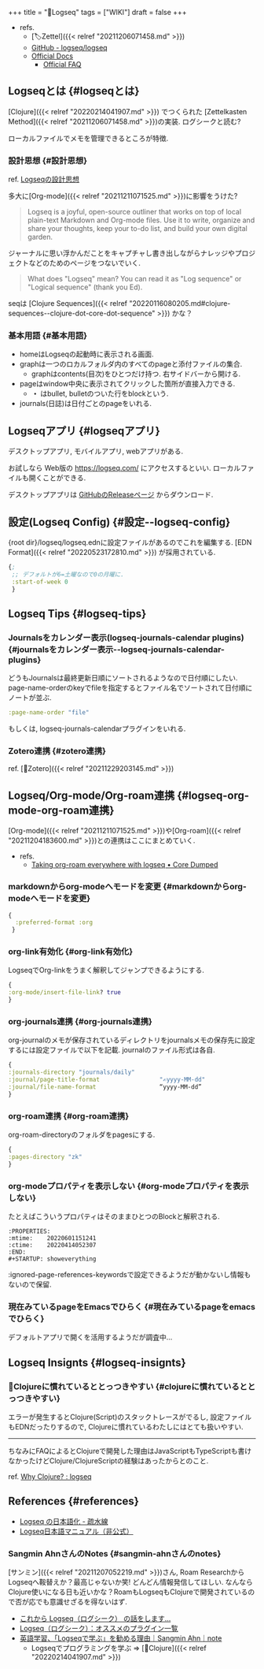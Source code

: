 +++
title = "📝Logseq"
tags = ["WIKI"]
draft = false
+++

-   refs.
    -   [🏷Zettel]({{< relref "20211206071458.md" >}})
    -   [GitHub - logseq/logseq](https://github.com/logseq/logseq)
    -   [Official Docs](https://docs.logseq.com/#/page/Contents)
        -   [Official FAQ](https://docs.logseq.com/#/page/faq)


## Logseqとは {#logseqとは}

[Clojure]({{< relref "20220214041907.md" >}}) でつくられた [Zettelkasten Method]({{< relref "20211206071458.md" >}})の実装. ログシークと読む?

ローカルファイルでメモを管理できるところが特徴.


### 設計思想 {#設計思想}

ref. [Logseqの設計思想](https://docs.logseq.com/#/page/start%20here)

多大に[Org-mode]({{< relref "20211211071525.md" >}})に影響をうけた?

> Logseq is a joyful, open-source outliner that works on top of local plain-text Markdown and Org-mode files. Use it to write, organize and share your thoughts, keep your to-do list, and build your own digital garden.

ジャーナルに思い浮かんだことをキャプチャし書き出しながらナレッジやプロジェクトなどのためのページをつないでいく.

> What does "Logseq" mean? You can read it as "Log sequence" or "Logical sequence" (thank you Ed).

seqは [Clojure Sequences]({{< relref "20220116080205.md#clojure-sequences--clojure-dot-core-dot-sequence" >}}) かな？


### 基本用語 {#基本用語}

-   homeはLogseqの起動時に表示される画面.
-   graphは一つのロカルフォルダ内のすべてのpageと添付ファイルの集合.
    -   graphはcontents(目次)をひとつだけ持つ. 右サイドバーから開ける.
-   pageはwindow中央に表示されてクリックした箇所が直接入力できる.
    -   **・** はbullet, bulletのついた行をblockという.
-   journals(日誌)は日付ごとのpageをいれる.


## Logseqアプリ {#logseqアプリ}

デスクトップアプリ, モバイルアプリ, webアプリがある.

お試しなら Web版の <https://logseq.com/> にアクセスするといい. ローカルファイルも開くことができる.

デスクトップアプリは [GitHubのReleaseページ](https://github.com/logseq/logseq/releases) からダウンロード.


## 設定(Logseq Config) {#設定--logseq-config}

{root dir}/logseq/logseq.ednに設定ファイルがあるのでこれを編集する. [EDN Format]({{< relref "20220523172810.md" >}}) が採用されている.

```clojure
{;
 ;; デフォルトが6=土曜なので0の月曜に.
 :start-of-week 0
 }
```


## Logseq Tips {#logseq-tips}


### Journalsをカレンダー表示(logseq-journals-calendar plugins) {#journalsをカレンダー表示--logseq-journals-calendar-plugins}

どうもJournalsは最終更新日順にソートされるようなので日付順にしたい. page-name-orderのkeyでfileを指定するとファイル名でソートされて日付順にノートが並ぶ.

```clojure
:page-name-order "file"
```

もしくは, logseq-journals-calendarプラグインをいれる.


### Zotero連携 {#zotero連携}

ref. [📝Zotero]({{< relref "20211229203145.md" >}})


## Logseq/Org-mode/Org-roam連携 {#logseq-org-mode-org-roam連携}

[Org-mode]({{< relref "20211211071525.md" >}})や[Org-roam]({{< relref "20211204183600.md" >}})との連携はここにまとめていく.

-   refs.
    -   [Taking org-roam everywhere with logseq • Core Dumped](https://coredumped.dev/2021/05/26/taking-org-roam-everywhere-with-logseq/)


### markdownからorg-modeへモードを変更 {#markdownからorg-modeへモードを変更}

```clojure
{
  :preferred-format :org
 }
```


### org-link有効化 {#org-link有効化}

LogseqでOrg-linkをうまく解釈してジャンプできるようにする.

```clojure
{
:org-mode/insert-file-link? true
}
```


### org-journals連携 {#org-journals連携}

org-journalのメモが保存されているディレクトリをjournalsメモの保存先に設定するには設定ファイルで以下を記載. journalのファイル形式は各自.

```clojure
{
:journals-directory "journals/daily"
:journal/page-title-format                 "✍yyyy-MM-dd"
:journal/file-name-format                  “yyyy-MM-dd”
}
```


### org-roam連携 {#org-roam連携}

org-roam-directoryのフォルダをpagesにする.

```clojure
{
:pages-directory "zk"
}
```


### org-modeプロパティを表示しない {#org-modeプロパティを表示しない}

たとえばこういうプロパティはそのままひとつのBlockと解釈される.

```example
:PROPERTIES:
:mtime:    20220601151241
:ctime:    20220414052307
:END:
#+STARTUP: showeverything
```

:ignored-page-references-keywordsで設定できるようだが動かないし情報もないので保留.


### 現在みているpageをEmacsでひらく {#現在みているpageをemacsでひらく}

デフォルトアプリで開くを活用するようだが調査中...


## Logseq Insignts {#logseq-insignts}


### 🤔Clojureに慣れているととっつきやすい {#clojureに慣れているととっつきやすい}

エラーが発生するとClojure(Script)のスタックトレースがでるし, 設定ファイルもEDNだったりするので, Clojureに慣れているわたしにはとても扱いやすい.

---

ちなみにFAQによるとClojureで開発した理由はJavaScriptもTypeScriptも書けなかったけどClojure/ClojureScriptの経験はあったからとのこと.

ref. [Why Clojure? : logseq](https://www.reddit.com/r/logseq/comments/j5gcyn/why_clojure/)


## References {#references}

-   [Logseq の日本語化 - 疏水線](https://scrapbox.io/sosuisen/Logseq_%E3%81%AE%E6%97%A5%E6%9C%AC%E8%AA%9E%E5%8C%96)
-   [Logseq日本語マニュアル（非公式）](https://scrapbox.io/logseq-ja/)


### Sangmin AhnさんのNotes {#sangmin-ahnさんのnotes}

[サンミン]({{< relref "20211207052219.md" >}})さん, Roam ResearchからLogseqへ鞍替えか？最高じゃないか笑! どんどん情報発信してほしい. なんならClojure使いになる日も近いかな？RoamもLogseqもClojureで開発されているので否が応でも意識せざるを得ないはず.

-   [これから Logseq（ログシーク） の話をします…](https://note.com/sangmin/n/n29ad21d537cc)
-   [Logseq（ログシーク）：オススメのプラグイン一覧](https://note.com/sangmin/n/nbc544255391f)
-   [英語学習、「Logseqで学ぶ」を勧める理由｜Sangmin Ahn｜note](https://note.com/sangmin/n/n1d259ca80d8c)
    -   Logseqでプログラミングを学ぶ => [📝Clojure]({{< relref "20220214041907.md" >}})
